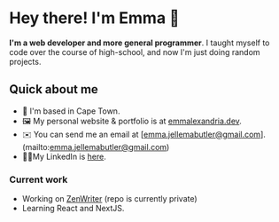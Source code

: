 # Hey there! I'm Emma 🌸
**I'm a web developer and more general programmer**. I taught myself to code over the course of high-school, and now I'm just doing random projects.
## Quick about me

- 📌 I'm based in Cape Town.
- 🖼️ My personal website & portfolio is at [emmalexandria.dev](https://www.emmalexandria.dev).
- ✉️ You can send me an email at [emma.jellemabutler@gmail.com].(mailto:emma.jellemabutler@gmail.com)
- 👩‍💼My LinkedIn is [here](https://www.linkedin.com/in/emma-jb).

### Current work
- Working on [ZenWriter](https://github.com/emmalexandria/zenwriter) (repo is currently private)
- Learning React and NextJS.




